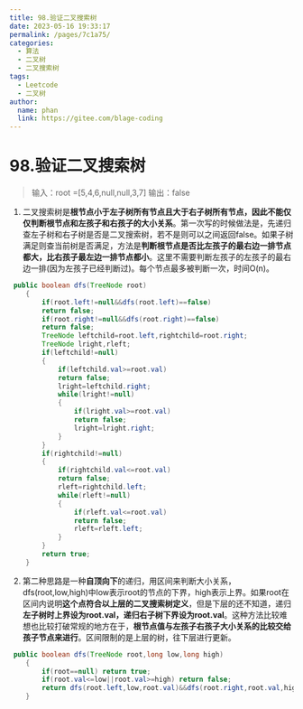 ```yaml
---
title: 98.验证二叉搜索树
date: 2023-05-16 19:33:17
permalink: /pages/7c1a75/
categories:
  - 算法
  - 二叉树
  - 二叉搜索树
tags:
  - Leetcode
  - 二叉树
author: 
  name: phan
  link: https://gitee.com/blage-coding
---
```

# 98.验证二叉搜索树

> 输入：root =[5,4,6,null,null,3,7]
> 输出：false

1. 二叉搜索树是**根节点小于左子树所有节点且大于右子树所有节点，**因此**不能仅仅判断根节点和左孩子和右孩子的大小关系**。第一次写的时候做法是，先递归查左子树和右子树是否是二叉搜索树，若不是则可以之间返回false。如果子树满足则查当前树是否满足，方法是**判断根节点是否比左孩子的最右边一排节点都大，比右孩子最左边一排节点都小**。这里不需要判断左孩子的左孩子的最右边一排(因为左孩子已经判断过)。每个节点最多被判断一次，时间O(n)。

~~~java
 public boolean dfs(TreeNode root)
    {
        if(root.left!=null&&dfs(root.left)==false)
        return false;
        if(root.right!=null&&dfs(root.right)==false)
        return false;
        TreeNode leftchild=root.left,rightchild=root.right;
        TreeNode lright,rleft;
        if(leftchild!=null)
        {
            if(leftchild.val>=root.val)
            return false;
            lright=leftchild.right;
            while(lright!=null)
            {
                if(lright.val>=root.val)
                return false;
                lright=lright.right;
            }
        }
        if(rightchild!=null)
        {
            if(rightchild.val<=root.val)
            return false;
            rleft=rightchild.left;
            while(rleft!=null)
            {
                if(rleft.val<=root.val)
                return false;
                rleft=rleft.left;
            }
        }
        return true;
    }
~~~

2. 第二种思路是一种**自顶向下**的递归，用区间来判断大小关系，dfs(root,low,high)中low表示root的节点的下界，high表示上界。如果root在区间内说明**这个点符合以上层的二叉搜索树定义**，但是下层的还不知道，递归**左子树时上界设为root.val，递归右子树下界设为root.val**。这种方法比较难想也比较打破常规的地方在于，**根节点值与左孩子右孩子大小关系的比较交给孩子节点来进行**。区间限制的是上层的树，往下层进行更新。

~~~java
 public boolean dfs(TreeNode root,long low,long high)
    {
        if(root==null) return true;
        if(root.val<=low||root.val>=high) return false;
        return dfs(root.left,low,root.val)&&dfs(root.right,root.val,high);
    }
~~~
